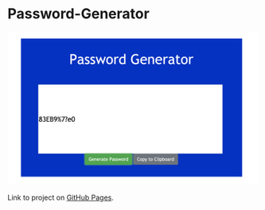 # Password-Generator

![](images/screenShot.png)

Link to project on [GitHub Pages](https://rosebourn.github.io/Password-Generator/).
